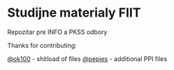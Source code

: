 Studijne materialy FIIT
==============================================

Repozitar pre INFO a PKSS odbory

Thanks for contributing:

[@ok100](https://github.com/ok100) - shitload of files
[@pepies](https://github.com/pepies) - additional PPI files
